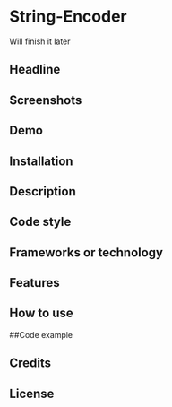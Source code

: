 # String-Encoder
Will finish it later

## Headline
## Screenshots
## Demo
## Installation
## Description
## Code style
## Frameworks or technology
## Features
## How to use
##Code example
## Credits
## License
